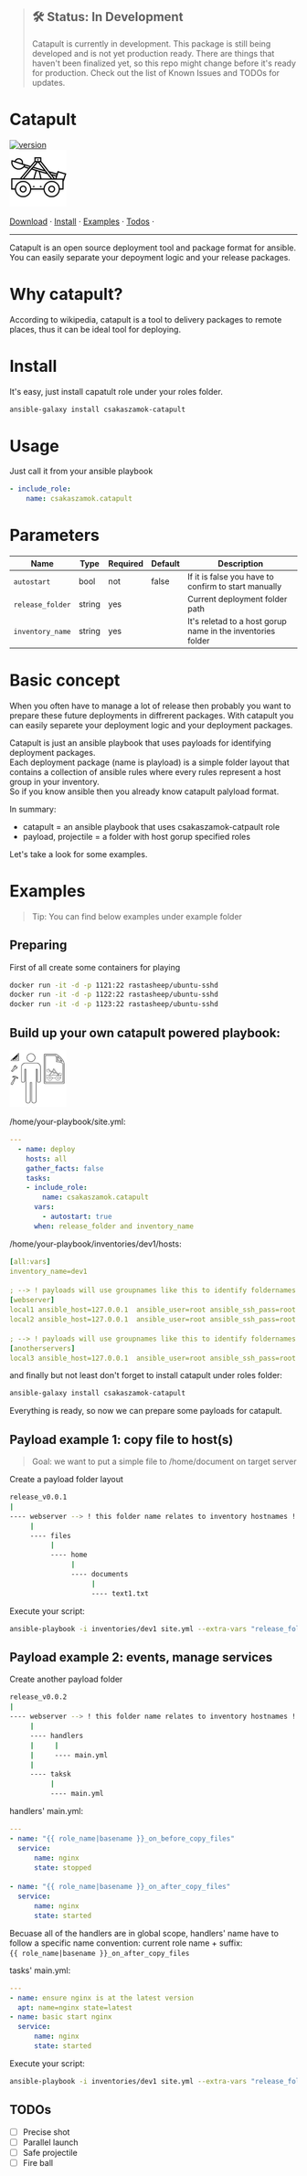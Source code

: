 > ## 🛠 Status: In Development
> Catapult is currently in development. This package is still being developed and is not yet production ready. There are things that haven't been finalized yet, so this repo might change before it's ready for production. Check out the list of Known Issues and TODOs for updates.
# Catapult
[![version](https://img.shields.io/badge/version-0.2.0-g.svg)](https://semver.org)  
<img src="csakaszamok-catapult_300x300.svg" width="100">
<p>
  <a href="https://github.com/csakaszamok/catapult/releases">Download</a> ·
  <a href="#install">Install</a>  ·
  <a href="#examples">Examples</a>  ·
  <a href="#todos">Todos</a>  ·
</p>

----

Catapult is an open source deployment tool and package format for ansible.  
You can easily separate your depoyment logic and your release packages.

# Why catapult?
According to wikipedia, catapult is a tool to delivery packages to remote places, thus it can be ideal tool for deploying.

# Install
It's easy, just install capatult role under your roles folder.
```bash
ansible-galaxy install csakaszamok-catapult
```

# Usage

Just call it from your ansible playbook
```yml
- include_role:
    name: csakaszamok.catapult
```
# Parameters

| Name                 | Type     | Required | Default | Description    |
| -------------------- | -------- | -------- | ------- | ---------------|
| `autostart`          | bool     | not      | false   | If it is false you have to confirm to start manually |
| `release_folder`     | string   | yes      |         | Current deployment folder path |
| `inventory_name`     | string   | yes      |         | It's reletad to a host gorup name in the inventories folder |

# Basic concept

When you often have to manage a lot of release then probably 
you want to prepare these future deployments in diffrerent packages. 
With catapult you can easily separete your deployment logic and your deployment packages.  

Catapult is just an ansible playbook that uses payloads for identifying deployment packages.  
Each deployment package (name is playload) is a simple folder layout that contains a collection of ansible rules where
every rules represent a host group in your inventory.  
So if you know ansible then you already know catapult palyload format.

In summary:

- catapult = an ansible playbook that uses csakaszamok-catpault role
- payload, projectile = a folder with host gorup specified roles  

Let's take a look for some examples.

# Examples
> Tip: You can find below examples under example folder
## Preparing
First of all create some containers for playing

```bash
docker run -it -d -p 1121:22 rastasheep/ubuntu-sshd
docker run -it -d -p 1122:22 rastasheep/ubuntu-sshd
docker run -it -d -p 1123:22 rastasheep/ubuntu-sshd
```
## Build up your own catapult powered playbook:  

<img src="csakaszamok-catapult-manual_300x300.svg" alt="k6" width="100"/>

/home/your-playbook/site.yml:
```yaml
---  
  - name: deploy
    hosts: all            
    gather_facts: false
    tasks:       
    - include_role:
        name: csakaszamok.catapult
      vars:
        - autostart: true        
      when: release_folder and inventory_name
```    
/home/your-playbook/inventories/dev1/hosts:
```yaml
[all:vars]
inventory_name=dev1

; --> ! payloads will use groupnames like this to identify foldernames under payloads !
[webserver] 
local1 ansible_host=127.0.0.1  ansible_user=root ansible_ssh_pass=root ansible_port=1121
local2 ansible_host=127.0.0.1  ansible_user=root ansible_ssh_pass=root ansible_port=1122

; --> ! payloads will use groupnames like this to identify foldernames under payloads !
[anotherservers] 
local3 ansible_host=127.0.0.1  ansible_user=root ansible_ssh_pass=root ansible_port=1123
```

and finally but not least don't forget to install catapult under roles folder:
```bash
ansible-galaxy install csakaszamok-catapult
```

Everything is ready, so now we can prepare some payloads for catapult.

## Payload example 1: copy file to host(s)

> Goal: we want to put a simple file to /home/document on target server  

Create a payload folder layout
```bash
release_v0.0.1
|
---- webserver --> ! this folder name relates to inventory hostnames !
     |
     ---- files
          |
          ---- home
               |
               ---- documents
                    |
                    ---- text1.txt   
```

Execute your script:
```bash
ansible-playbook -i inventories/dev1 site.yml --extra-vars "release_folder=/home/my-payloads/release_v0.0.1" 
```
## Payload example 2: events, manage services

Create another payload folder
```bash
release_v0.0.2
|
---- webserver --> ! this folder name relates to inventory hostnames !
     |
     ---- handlers
     |     |
     |     ---- main.yml
     |          
     ---- taksk
          | 
          ---- main.yml                              
```

handlers' main.yml:
```yml
---
- name: "{{ role_name|basename }}_on_before_copy_files"
  service:
      name: nginx
      state: stopped

- name: "{{ role_name|basename }}_on_after_copy_files"
  service:
      name: nginx
      state: started
```
Becuase all of the handlers are in global scope, handlers' name have to follow a specific name convention: current role name + suffix:  
`{{ role_name|basename }}_on_after_copy_files`

tasks' main.yml:
```yml
---
- name: ensure nginx is at the latest version
  apt: name=nginx state=latest
- name: basic start nginx
  service:
      name: nginx
      state: started
```
Execute your script:
```bash
ansible-playbook -i inventories/dev1 site.yml --extra-vars "release_folder=/home/my-payloads/release_v0.0.2" 
```

## TODOs 
- [ ] Precise shot
- [ ] Parallel launch
- [ ] Safe projectile
- [ ] Fire ball
